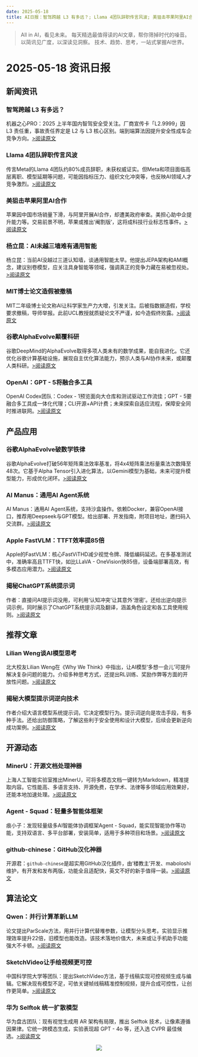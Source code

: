 ```yaml
---
date: 2025-05-18
title: AI日报：智驾跨越 L3 有多远？; Llama 4团队辞职传言风波; 美狙击苹果阿里AI合作
---
```


> All in AI，看见未来。 每天精选最值得读的AI文章，帮你筛掉时代的噪音。 以简讯见广度，以深读见洞察。 技术、趋势、思考，一站式掌握AI世界。

# 2025-05-18 资讯日报

## 新闻资讯

### 智驾跨越 L3 有多远？

机器之心PRO：2025 上半年国内智驾安全受关注。厂商宣传卡「L2.9999」因 L3 责任重，事故责任界定是 L2 与 L3 核心区别。端到端算法因提升安全性成车企竞争方向。[>阅读原文](https://mp.weixin.qq.com/s?__biz=MzA3MzI4MjgzMw==&chksm=85b4d40a9569b409fcfba238f448f27e14f2cdbdcdd155bcac6e0a94a5bdcedd0e79470fc8fd&idx=1&mid=2650969499&sn=83b4979aa0d5a668156a1a38fdc551be#rd)

### Llama 4团队辞职传言风波

传言Meta的Llama 4团队约80%成员辞职，未获权威证实。但Meta和项目面临高层离职、模型延期等问题，可能因指标压力、组织文化冲突等，也反映AI领域人才竞争激烈。[>阅读原文](https://mp.weixin.qq.com/s?__biz=MzA4NzgzMjA4MQ==&chksm=86c13ddcce390059c3bba4edcdb5a72a1a7c00059ca88c85b6ebf049df77281a2faa989a09f0&idx=1&mid=2453469689&sn=c47cd440cc47efbeae0de31416bb9165#rd)

### 美狙击苹果阿里AI合作

苹果因中国市场销量下滑，与阿里开展AI合作，却遭美政府审查。美担心助中企提升能力等。交易前景不明，苹果或推出‘阉割版’，这将成科技行业标志性事件。[>阅读原文](https://mp.weixin.qq.com/s?__biz=MzA4NzgzMjA4MQ==&chksm=8684ed98ee8801f212218bbfb2bf918df278f34a857eb59cb02632d6fd60ac0567c92c7c9328&idx=1&mid=2453469719&sn=dc3786bb3386d38ad9e81fd1d0573743#rd)

### 杨立昆：AI未越三墙难有通用智能

杨立昆：当前AI没越过三道认知墙，谈通用智能太早。他提出JEPA架构和AMI概念，建议别卷模型，应关注具身智能等领域，强调真正的竞争力藏在易被忽视处。[>阅读原文](https://mp.weixin.qq.com/s?__biz=MzU4ODk1NDUwOA==&chksm=fc7821b51e12b472a5c0035845c5915428198dff3a0f8f1441d9d2fa30d5533631c3d8d0e20a&idx=1&mid=2247514158&sn=60a3e29ea2923e742d59191d09763e23#rd)

### MIT博士论文造假被撤稿

MIT二年级博士论文称AI让科学家生产力大增，引发关注。后被指数据造假，学校要求撤稿，导师举报。此前UCL教授就质疑论文不严谨，如今造假终败露。[>阅读原文](https://mp.weixin.qq.com/s?__biz=MzI3MTA0MTk1MA==&chksm=f043cd371b242bff1fe3d535f1a611ada66a221f18a83f27664d1c212805a815bba4d41a3949&idx=1&mid=2652594554&sn=adecf055ed65cc50737043b1bd22491b#rd)

### 谷歌AlphaEvolve颠覆科研

谷歌DeepMind的AlphaEvolve取得多项人类未有的数学成果，能自我进化。它还优化谷歌计算基础设施，展现自主优化算法能力，预示人类与AI协作未来，或颠覆人类科研。[>阅读原文](https://mp.weixin.qq.com/s?__biz=MzI3MTA0MTk1MA==&chksm=f035906effa43735189fb672d9273964b978501f6e389d0183085c6f277b5347e243fe38649a&idx=1&mid=2652594639&sn=28ca4ec326081ade4463bb6423cbcdfd#rd)

### OpenAI：GPT - 5将融合多工具

OpenAI Codex团队：Codex - 1预览面向大仓库和测试驱动工作流佳；GPT - 5要融合多工具成一体化代理；CLI开源+API计费；未来探索自适应流程，保障安全同时推进联网。[>阅读原文](https://mp.weixin.qq.com/s?__biz=Mzg3MTkxMjYzOA==&chksm=cf51364737603f7b4f7d567d4a1d0ba26416ed327e8e21571be086147ffb73433044f97787a6&idx=1&mid=2247504620&sn=a5c0a49368ec8b545e5f50116b219385#rd)

## 产品应用

### 谷歌AlphaEvolve破数学铁律

谷歌AlphaEvolve打破56年矩阵乘法效率基准，将4x4矩阵乘法标量乘法次数降至48次。它基于Alpha Tensor引入进化算法，以Gemini模型为基础，未来可提升模型能力，形成优化闭环。[>阅读原文](https://mp.weixin.qq.com/s?__biz=MzIzNjc1NzUzMw==&chksm=e9c2b9c7ba08a0404d782737f89da30260cb431d38dc31221983b6bffc7464be1b83901e1b10&idx=1&mid=2247794708&sn=1e1f48da2ce8860ddfdff5f7b70b76ff#rd)

### AI Manus：通用AI Agent系统

AI Manus：通用AI Agent系统，支持沙盒操作。依赖Docker，兼容OpenAI接口，推荐用Deepseek与GPT模型。给出部署、开发指南，附项目地址，邀扫码入交流群。[>阅读原文](https://mp.weixin.qq.com/s?__biz=MzkxNjQ4MzMyOA==&chksm=c0c92cfa58925d0f18b492521d8b69ac9e5575401eb003f32520fe28d36ad12ad1c86e474373&idx=1&mid=2247493184&sn=e7bbaca69f2d4da311adb386ce3dfe73#rd)

### Apple FastVLM：TTFT效率提85倍

Apple的FastVLM：核心FastViTHD减少视觉令牌、降低编码延迟。在多基准测试中，准确率高且TTFT快，如比LLaVA - OneVision快85倍，设备端部署高效，有多模态应用潜力。[>阅读原文](https://mp.weixin.qq.com/s?__biz=MzkzNjgwNzMwNQ==&chksm=c3009d5a6cf1e5a062358c841a85c9c29db410f99094d4bb8ab4439c2d783cdf4e682aea9b80&idx=1&mid=2247486066&sn=b84c17481bef1c64038df22537a841b6#rd)

### 揭秘ChatGPT系统提示词

作者：直接问AI提示词没用，可利用‘认知冲突’让其意外‘泄密’。还给出逆向提示词示例，同时展示了ChatGPT系统提示词及翻译，涵盖角色设定和各工具使用规则。[>阅读原文](https://mp.weixin.qq.com/s?__biz=MzAxNTA3MDY1NA==&chksm=8d017ecceeaf9efcf68214a0b40dca0b7cace5d1ebcfa9d69c57e18dc9108a7ec440bccfaa27&idx=3&mid=2455889007&sn=0c26b2e8e16c7fae7ca3444afd27e740#rd)

## 推荐文章

### Lilian Weng谈AI模型思考

北大校友Lilian Weng在《Why We Think》中指出，让AI模型‘多想一会儿’可提升解决复杂问题的能力。介绍多种思考方式，还提出RL训练、奖励作弊等方面的开放性问题。[>阅读原文](https://mp.weixin.qq.com/s?__biz=Mzg3MTkxMjYzOA==&chksm=cf8bf06bd074eb4826da5b7c9a06a0995fc0718851c3fc379106a68a44505c1d9f23f6717613&idx=1&mid=2247504614&sn=b34ad8db4d52253f06c75f5fe905abb8#rd)

### 揭秘大模型提示词逆向技术

作者介绍大语言模型系统提示词，它决定模型行为。提示词逆向是攻击手段，有多种手法。还给出防御策略，了解这些利于安全使用和设计大模型，后续会更新逆向成功案例。[>阅读原文](https://mp.weixin.qq.com/s?__biz=MzAxNTA3MDY1NA==&chksm=8d01a0f1728da13fc413b9cac580a072abf7d2f2cc97424f960550dcc022c5bfbd4e0a99058b&idx=2&mid=2455889007&sn=55b2800f4c09cea5c202c598d5a03f10#rd)

## 开源动态

### MinerU：开源文档处理神器

上海人工智能实验室推出MinerU，可将多模态文档一键转为Markdown，精准提取内容。它性能高、多语言支持、开源免费，在学术、法律等多领域应用效果好，还能本地加速处理。[>阅读原文](https://mp.weixin.qq.com/s?__biz=Mzk0MjcxOTM2Nw==&chksm=c26c6addd996f2960fac7925ef0ad940dd07e4cb9347a023b0b7504e69dbfd64eea7a9f521c8&idx=1&mid=2247492580&sn=13df037a035c3c504d2d08a6c09d2650#rd)

### Agent - Squad：轻量多智能体框架

痕小子：发现轻量级多AI智能体协调框架Agent - Squad，能实现智能协作等功能，支持双语言、多平台部署，安装简单，适用于多种项目和场景。[>阅读原文](https://mp.weixin.qq.com/s?__biz=MzkwMjQ0NzI0OQ==&chksm=c1d41b2469714063d8152e22ef4cc0acd3e7fcad46451f0c09da1570314d9bd99ea05d04813e&idx=1&mid=2247502289&sn=4b4dd14281a15f12cc047427cca6f02a#rd)

### github-chinese：GitHub汉化神器

开源君：`github-chinese`是超实用GitHub汉化插件，由‘楼教主’开发、maboloshi维护，有开发和发布两版，功能全且适配快，英文不好的新手值得一装。[>阅读原文](https://mp.weixin.qq.com/s?__biz=MzkwNzU4NTMyMA==&chksm=c16ca2cd29741e416d56613ff082e416f840014c70222a9ba5d296f078be8533b9abeaa5998d&idx=1&mid=2247496035&sn=d32430efe9dd7faa0a90184437241aaf#rd)

## 算法论文

### Qwen：并行计算革新LLM

论文提出ParScale方法，用并行计算代替堆参数，让模型分头思考。实验显示推理效率提升22倍，旧模型也能改造。该技术落地价值大，未来或让手机助手功能强大不卡顿。[>阅读原文](https://mp.weixin.qq.com/s?__biz=MzI3ODgwODA2MA==&chksm=ea7cf4aa8be820a55eff7729fd3d10aac27af7ed0c6e2ca94cc962c2aa00afb3a3a3aac7d2a7&idx=2&mid=2247539101&sn=a6f6d4ecfcbf475195a3c7251303e5d2#rd)

### SketchVideo让手绘视频更可控

中国科学院大学等团队：提出SketchVideo方法，基于线稿实现可控视频生成与编辑。它解决现有模型不足，可依关键帧线稿精准控制视频，提升合成可控性，让创作更简单。[>阅读原文](https://mp.weixin.qq.com/s?__biz=MzA3MzI4MjgzMw==&chksm=8584a4a1a3168ae0422841bc03f16b20e8b3af61dd2149a5dd5bca9c7bb940df4af9b5838cf4&idx=2&mid=2650969496&sn=dae047eb531c57e52e0b73ac23aae92a#rd)

### 华为 Selftok 统一扩散模型

华为盘古团队：现有视觉生成用 AR 架构有局限，推出 Selftok 技术，让像素遵循因果律。它统一跨模态生成，实验表现超 GPT - 4o 等，还入选 CVPR 最佳候选。[>阅读原文](https://mp.weixin.qq.com/s?__biz=MzA3MzI4MjgzMw==&chksm=8563d355f9660592213e5ae30cf5f3b5e6bd107844d59b85de77ef2fac327b9867e0b43acfd7&idx=1&mid=2650969496&sn=4f6b0a878fa953093dddb4cff3453829#rd)



<p style="text-align: center;">
            <img src="https://mmbiz.qpic.cn/sz_mmbiz_png/nUdl0pLHXXYY3LiaoXGeYrvCyMouK7WnJ35tic6NtXT3dy4icpz7ep1B27hGiahgQ1Gicj8qSjJzlo8g761N4P7ibgOg/640?wx_fmt=png&amp;from=appmsg" style="max-width: 800px; object-fit: cover;" />
        </p>
        